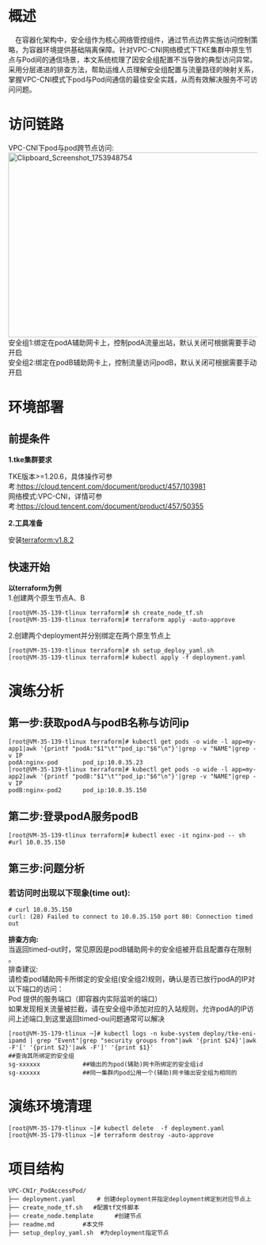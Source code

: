 # 概述
&emsp;在容器化架构中，安全组作为核心网络管控组件，通过节点边界实施访问控制策略，为容器环境提供基础隔离保障。针对VPC-CNI网络模式下TKE集群中原生节点与Pod间的通信场景，本文系统梳理了因安全组配置不当导致的典型访问异常。采用分层递进的排查方法，帮助运维人员理解安全组配置与流量路径的映射关系，掌握VPC-CNI模式下pod与Pod间通信的最佳安全实践，从而有效解决服务不可访问问题。

# 访问链路
VPC-CNI下pod与pod跨节点访问:<br>
[<img width="633" height="373" alt="Clipboard_Screenshot_1753948754" src="https://github.com/user-attachments/assets/0aa15b09-362c-40a9-b007-4832840505b1" />
](./image/flowchart.md)
 <br>安全组1:绑定在podA辅助网卡上，控制podA流量出站，默认关闭可根据需要手动开启<br>
 安全组2:绑定在podB辅助网卡上，控制流量访问podB，默认关闭可根据需要手动开启<br>

# 环境部署
## 前提条件
**1.tke集群要求**

TKE版本>=1.20.6，具体操作可参考:https://cloud.tencent.com/document/product/457/103981<br>
网络模式:VPC-CNI，详情可参考:https://cloud.tencent.com/document/product/457/50355

**2.工具准备**

安装[terraform:v1.8.2](https://developer.hashicorp.com/terraform)
## 快速开始
**以terraform为例**<br>
 1.创建两个原生节点A、B
```
[root@VM-35-139-tlinux terraform]# sh create_node_tf.sh
[root@VM-35-139-tlinux terraform]# terraform apply -auto-approve
```
 2.创建两个deployment并分别绑定在两个原生节点上

```
[root@VM-35-139-tlinux terraform]# sh setup_deploy_yaml.sh
[root@VM-35-139-tlinux terraform]# kubectl apply -f deployment.yaml
```

# 演练分析
## 第一步:获取podA与podB名称与访问ip
```
[root@VM-35-139-tlinux terraform]# kubectl get pods -o wide -l app=my-app1|awk '{printf "podA:"$1"\t""pod_ip:"$6"\n"}'|grep -v "NAME"|grep -v IP
podA:nginx-pod       pod_ip:10.0.35.23
[root@VM-35-139-tlinux terraform]# kubectl get pods -o wide -l app=my-app2|awk '{printf "podB:"$1"\t""pod_ip:"$6"\n"}'|grep -v "NAME"|grep -v IP
podB:nginx-pod2      pod_ip:10.0.35.150
```
## 第二步:登录podA服务podB
```
[root@VM-35-139-tlinux terraform]# kubectl exec -it nginx-pod -- sh
#url 10.0.35.150
```
## 第三步:问题分析
### 若访问时出现以下现象(time out):
```
# curl 10.0.35.150
curl: (28) Failed to connect to 10.0.35.150 port 80: Connection timed out
```
**排查方向:**<br>
当返回timed-out时，常见原因是podB辅助网卡的安全组被开启且配置存在限制​。<br>
排查建议:<br>
请检查pod辅助网卡所绑定的安全组(安全组2)规则，确认是否已放行podA的IP​​对以下端口的访问：<br>
Pod 提供的服务端口​​（即容器内实际监听的端口）<br>
如果发现相关流量被拦截，请在安全组中添加对应的​入站规则​​，允许podA的IP访问上述端口,到这里返回timed-ou问题通常可以解决
```
[root@VM-35-179-tlinux ~]# kubectl logs -n kube-system deploy/tke-eni-ipamd | grep "Event"|grep "security groups from"|awk '{print $24}'|awk -F'[' '{print $2}'|awk -F']' '{print $1}'                            ##查询其所绑定的安全组
sg-xxxxxx            ##输出的为pod(辅助)网卡所绑定的安全组id
sg-xxxxxx            ##同一集群内pod公用一个(辅助)网卡输出安全组为相同的
```


# 演练环境清理
```
[root@VM-35-179-tlinux ~]# kubectl delete  -f deployment.yaml
[root@VM-35-179-tlinux ~]# terraform destroy -auto-approve
```
# 项目结构
```
VPC-CNIr_PodAccessPod/  
├── deployment.yaml      # 创建deployment并指定deployment绑定到对应节点上
├── create_node_tf.sh   #配置tf文件脚本
├── create_node.template      #创建节点
├── readme.md        #本文件
├── setup_deploy_yaml.sh  #为deployment指定节点
```

